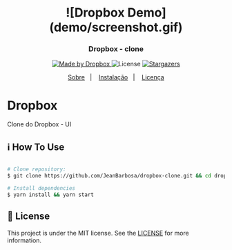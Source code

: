 <h1 align="center" > 
![Dropbox Demo](demo/screenshot.gif)
</h1>

<h3 align="center">
  Dropbox - clone 
</h3>

<p align="center">

  <a target="_blank"  href ="https://telzir.com.br">
    <img alt="Made by Dropbox" src="https://img.shields.io/badge/made%20by-Dropbox-%2304D361">
  </a>

  <img alt="License" src="https://img.shields.io/badge/license-MIT-%2304D361">

  <a target="_blank"  href ="https://github.com/jeanbarbosa/Dropbox/stargazers">
    <img alt="Stargazers" src="https://img.shields.io/github/stars/jeanbarbosa/Dropbox?style=social">
  </a>
</p>

<p align="center">
  <a target="_blank"  href ="#Dropbox">Sobre</a>&nbsp;&nbsp;&nbsp;|&nbsp;&nbsp;&nbsp;
  <a target="_blank"  href ="#information_source-how-to-use">Instalação</a>&nbsp;&nbsp;&nbsp;|&nbsp;&nbsp;&nbsp;
  <a target="_blank"  href ="#memo-license">Licença</a>
</p>

# Dropbox
Clone do Dropbox - UI

## :information_source: How To Use

```bash

# Clone repository:
$ git clone https://github.com/JeanBarbosa/dropbox-clone.git && cd dropbox-clone

# Install dependencies
$ yarn install && yarn start

```

## :memo: License
This project is under the MIT license. See the [LICENSE](https://github.com/jeanbarbosa/dropbox-clone/blob/master/LICENSE) for more information.
